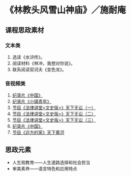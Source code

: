 # 《林教头风雪山神庙》／施耐庵

## 课程思政素材

### 文本类

1. 选读《水浒传》。
2. 阅读材料《林冲，我想对你说》。
3. 联系阅读契诃夫《变色龙》。

### 音视频类

1. [纪录片《中国》](https://www.mgtv.com/b/353229/10506911.html?fpa=2200&fpos=&lastp=ch_doc)
2. [纪录片《小镇青年》](https://www.mgtv.com/b/444937/16278474.html?lastp=v_progdtl)
3. [节目《法律讲堂<文史版>》天下无讼（一）](https://tv.cctv.com/2023/01/18/VIDErITGK7JNEvJ6sdqLc5Bi230118.shtml?spm=C53141181395.PdjFj3z5Ukvd.0.0) 
4. [节目《法律讲堂<文史版>》天下无讼（二）](https://tv.cctv.com/2023/01/19/VIDECNiZWwXDysJCONvInkJ3230119.shtml?spm=C53141181395.PdjFj3z5Ukvd.0.0)
5. [节目《法律讲堂<文史版>》天下无讼（三）](https://tv.cctv.com/2023/01/20/VIDEwRC0TAuFJfhC8QFJUetZ230120.shtml?spm=C53141181395.PdjFj3z5Ukvd.0.0)
6. [纪录片《中国》](https://www.mgtv.com/b/353229/10506911.html?fpa=2200&fpos=&lastp=ch_doc)
7. [节目《远方的家》天下黄河](https://tv.cctv.com/2023/01/19/VIDEHLyyhqEc2fMVDZZPjCel230119.shtml)

## 思政元素

- 人生观教育——人生道路选择和社会担当
- 审美素养——语言特色和应用特点
